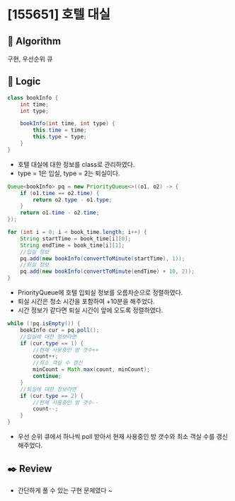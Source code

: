 # [155651] 호텔 대실

## :pushpin: **Algorithm**

구현, 우선순위 큐

## :round_pushpin: **Logic**

```java
class bookInfo {
    int time;
    int type;

    bookInfo(int time, int type) {
        this.time = time;
        this.type = type;
    }
}
```

- 호텔 대실에 대한 정보를 class로 관리하였다.
- type = 1은 입실, type = 2는 퇴실이다.

```java
Queue<bookInfo> pq = new PriorityQueue<>((o1, o2) -> {
    if (o1.time == o2.time) {
        return o2.type - o1.type;
    }
    return o1.time - o2.time;
});

for (int i = 0; i < book_time.length; i++) {
    String startTime = book_time[i][0];
    String endTime = book_time[i][1];
    //입실 정보
    pq.add(new bookInfo(convertToMinute(startTime), 1));
    //퇴실 정보
    pq.add(new bookInfo(convertToMinute(endTime) + 10, 2));
}
```

- PriorityQueue에 호텔 입퇴실 정보를 오름차순으로 정렬하였다.
- 퇴실 시간은 청소 시간을 포함하여 +10분을 해주었다.
- 시간 정보가 같다면 퇴실 시간이 앞에 오도록 정렬하였다.

```java
while (!pq.isEmpty()) {
    bookInfo cur = pq.poll();
    //입실에 대한 정보라면
    if (cur.type == 1) {
        //현재 사용중인 방 갯수++
        count++;
        //최소 객실 수 갱신
        minCount = Math.max(count, minCount);
        continue;
    }
    //퇴실에 대한 정보라면
    if (cur.type == 2) {
        //현재 사용중인 방 갯수--
        count--;
    }
}
```

- 우선 순위 큐에서 하나씩 poll 받아서 현재 사용중인 방 갯수와 최소 객실 수를 갱신해주었다.

## :black_nib: **Review**

- 간단하게 풀 수 있는 구현 문제였다 ~
